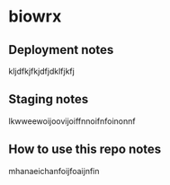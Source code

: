 # biowrx

## Deployment notes
kljdfkjfkjdfjdklfjkfj

## Staging notes
lkwweewoijoovijoiffnnoifnfoinonnf

## How to use this repo notes
mhanaeichanfoijfoaijnfin
